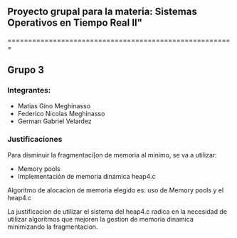 <h2>
    Proyecto grupal para la materia: 
    Sistemas Operativos en Tiempo Real II"
</h2>
=======================================================

## Grupo 3

### Integrantes:
<ul>
 <li>Matias Gino Meghinasso</li>
 <li>Federico Nicolas Meghinasso</li>
 <li>German Gabriel Velardez</li>
</ul>




### Justificaciones

Para disminuir la fragmentaci[on de memoria al minimo, se va a utilizar:

<ul>
 <li>Memory pools</li>
 <li>Implementación de memoria dinámica heap4.c</li>
</ul>


Algoritmo de alocacion de memoria elegido es:  uso de Memory pools y el heap4.c


La justificacion de utilizar el sistema del heap4.c radica en la necesidad de utilizar algoritmos que mejoren la gestion de memoria dinamica minimizando la fragmentacion.
